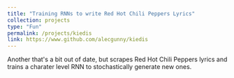 ```yaml
---
title: "Training RNNs to write Red Hot Chili Peppers Lyrics"
collection: projects
type: "Fun"
permalink: /projects/kiedis
link: https://www.github.com/alecgunny/kiedis
---
```


Another that's a bit out of date, but scrapes Red Hot Chili Peppers lyrics and trains a charater level RNN to stochastically generate new ones.
